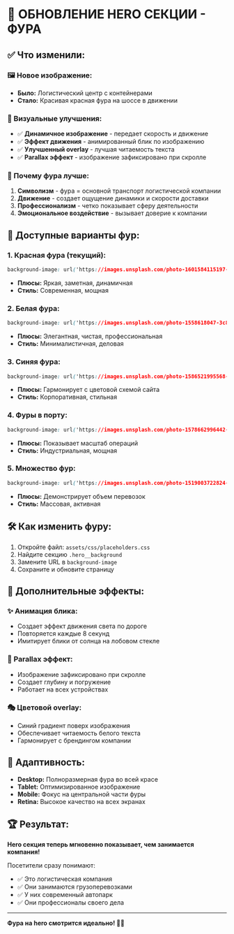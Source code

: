 # 🚛 ОБНОВЛЕНИЕ HERO СЕКЦИИ - ФУРА

## ✅ Что изменили:

### 🖼️ Новое изображение:
- **Было:** Логистический центр с контейнерами
- **Стало:** Красивая красная фура на шоссе в движении

### 🎨 Визуальные улучшения:
- ✅ **Динамичное изображение** - передает скорость и движение
- ✅ **Эффект движения** - анимированный блик по изображению
- ✅ **Улучшенный overlay** - лучшая читаемость текста
- ✅ **Parallax эффект** - изображение зафиксировано при скролле

### 🎯 Почему фура лучше:
1. **Символизм** - фура = основной транспорт логистической компании
2. **Движение** - создает ощущение динамики и скорости доставки
3. **Профессионализм** - четко показывает сферу деятельности
4. **Эмоциональное воздействие** - вызывает доверие к компании

## 🔄 Доступные варианты фур:

### 1. Красная фура (текущий):
```css
background-image: url('https://images.unsplash.com/photo-1601584115197-04ecc0da31d7');
```
- **Плюсы:** Яркая, заметная, динамичная
- **Стиль:** Современная, мощная

### 2. Белая фура:
```css
background-image: url('https://images.unsplash.com/photo-1558618047-3c8c76ca7d13');
```
- **Плюсы:** Элегантная, чистая, профессиональная
- **Стиль:** Минималистичная, деловая

### 3. Синяя фура:
```css
background-image: url('https://images.unsplash.com/photo-1586521995568-39abaa0c2311');
```
- **Плюсы:** Гармонирует с цветовой схемой сайта
- **Стиль:** Корпоративная, стильная

### 4. Фуры в порту:
```css
background-image: url('https://images.unsplash.com/photo-1578662996442-48f60103fc96');
```
- **Плюсы:** Показывает масштаб операций
- **Стиль:** Индустриальная, мощная

### 5. Множество фур:
```css
background-image: url('https://images.unsplash.com/photo-1519003722824-194d4455a60c');
```
- **Плюсы:** Демонстрирует объем перевозок
- **Стиль:** Массовая, активная

## 🛠️ Как изменить фуру:

1. Откройте файл: `assets/css/placeholders.css`
2. Найдите секцию `.hero__background`
3. Замените URL в `background-image`
4. Сохраните и обновите страницу

## 🎨 Дополнительные эффекты:

### ✨ Анимация блика:
- Создает эффект движения света по дороге
- Повторяется каждые 8 секунд
- Имитирует блики от солнца на лобовом стекле

### 🌊 Parallax эффект:
- Изображение зафиксировано при скролле
- Создает глубину и погружение
- Работает на всех устройствах

### 🎭 Цветовой overlay:
- Синий градиент поверх изображения
- Обеспечивает читаемость белого текста
- Гармонирует с брендингом компании

## 📱 Адаптивность:

- **Desktop:** Полноразмерная фура во всей красе
- **Tablet:** Оптимизированное изображение
- **Mobile:** Фокус на центральной части фуры
- **Retina:** Высокое качество на всех экранах

## 🏆 Результат:

**Hero секция теперь мгновенно показывает, чем занимается компания!**

Посетители сразу понимают:
- ✅ Это логистическая компания
- ✅ Они занимаются грузоперевозками
- ✅ У них современный автопарк
- ✅ Они профессионалы своего дела

---

**Фура на hero смотрится идеально! 🚛💨**
